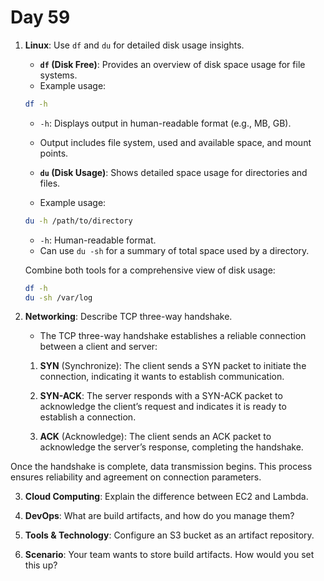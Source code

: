 # Day 59

1. **Linux**: Use `df` and `du` for detailed disk usage insights.
   - **`df` (Disk Free)**: Provides an overview of disk space usage for file systems.
    - Example usage:
    ```bash
    df -h
    ```
    - `-h`: Displays output in human-readable format (e.g., MB, GB).
    - Output includes file system, used and available space, and mount points.

   - **`du` (Disk Usage)**: Shows detailed space usage for directories and files.
    - Example usage:
    ```bash
    du -h /path/to/directory
    ```
    - `-h`: Human-readable format.
    - Can use `du -sh` for a summary of total space used by a directory.

   Combine both tools for a comprehensive view of disk usage:
    ```bash
    df -h
    du -sh /var/log
    ```


2. **Networking**: Describe TCP three-way handshake.
   - The TCP three-way handshake establishes a reliable connection between a client and server:

   1. **SYN** (Synchronize): The client sends a SYN packet to initiate the connection, indicating it wants to establish communication.

   2. **SYN-ACK**: The server responds with a SYN-ACK packet to acknowledge the client’s request and indicates it is ready to establish a connection.

   3. **ACK** (Acknowledge): The client sends an ACK packet to acknowledge the server’s response, completing the handshake.

Once the handshake is complete, data transmission begins. This process ensures reliability and agreement on connection parameters.


3. **Cloud Computing**: Explain the difference between EC2 and Lambda.

4. **DevOps**: What are build artifacts, and how do you manage them?

5. **Tools & Technology**: Configure an S3 bucket as an artifact repository.

6. **Scenario**: Your team wants to store build artifacts. How would you set this up?


